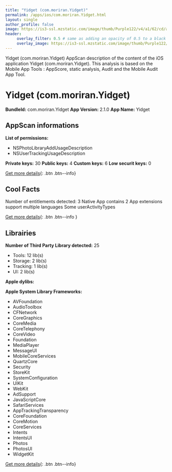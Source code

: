```yaml
---
title: "Yidget (com.moriran.Yidget)"
permalink: /apps/ios/com.moriran.Yidget.html
layout: single
author_profile: false
image: https://is3-ssl.mzstatic.com/image/thumb/Purple122/v4/a1/62/cd/a162cdbc-cdad-c722-e0c0-aaa8eb34d188/AppIcon-0-1x_U007emarketing-0-7-0-85-220.png/512x512bb.jpg
header: 
     overlay_filter: 0.5 # same as adding an opacity of 0.5 to a black background
     overlay_image: https://is3-ssl.mzstatic.com/image/thumb/Purple122/v4/a1/62/cd/a162cdbc-cdad-c722-e0c0-aaa8eb34d188/AppIcon-0-1x_U007emarketing-0-7-0-85-220.png/512x512bb.jpg
---
```

Yidget (com.moriran.Yidget) AppScan description of the content of the iOS application Yidget (com.moriran.Yidget). This analysis is based on the Mobile App Tools : AppScore, static analysis, Audit and the Mobile Audit App Tool.

# Yidget (com.moriran.Yidget)

**BundleId:** com.moriran.Yidget
**App Version:** 2.1.0
**App Name:** Yidget


## AppScan informations 

**List of permissions:** 
- NSPhotoLibraryAddUsageDescription
- NSUserTrackingUsageDescription
  
  
**Private keys:** 30
**Public keys:** 4
**Custom keys:** 6
**Low securit keys:** 0
  
[Get more details](/pricing.html){: .btn .btn--info}

## Cool Facts

Number of entitlements detected: 3
Native App
contains 2 App extensions
support multiple languages
Some userActivityTypes
  
[Get more details](/pricing.html){: .btn .btn--info }

## Librairies 
**Number of Third Party Library detected:** 25
- Tools: 12 lib(s)
- Storage: 2 lib(s)
- Tracking: 1 lib(s)
- UI: 2 lib(s)


**Apple dylibs:**


**Apple System Library Frameworks:**
- AVFoundation
- AudioToolbox
- CFNetwork
- CoreGraphics
- CoreMedia
- CoreTelephony
- CoreVideo
- Foundation
- MediaPlayer
- MessageUI
- MobileCoreServices
- QuartzCore
- Security
- StoreKit
- SystemConfiguration
- UIKit
- WebKit
- AdSupport
- JavaScriptCore
- SafariServices
- AppTrackingTransparency
- CoreFoundation
- CoreMotion
- CoreServices
- Intents
- IntentsUI
- Photos
- PhotosUI
- WidgetKit


  
[Get more details](/pricing.html){: .btn .btn--info}

